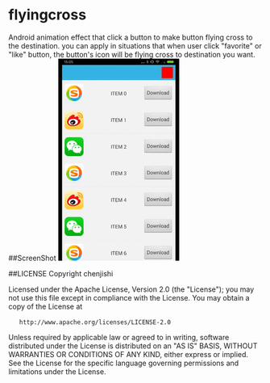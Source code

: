 # flyingcross
Android animation effect that click a button to make button flying cross to the destination. you can apply in situations that when user click "favorite" or "like" button, the button's icon will be flying cross to destination you want.
##ScreenShot
![Alt text](screen_shot.gif)&nbsp;

##LICENSE
 Copyright chenjishi

   Licensed under the Apache License, Version 2.0 (the "License");
   you may not use this file except in compliance with the License.
   You may obtain a copy of the License at

       http://www.apache.org/licenses/LICENSE-2.0

   Unless required by applicable law or agreed to in writing, software
   distributed under the License is distributed on an "AS IS" BASIS,
   WITHOUT WARRANTIES OR CONDITIONS OF ANY KIND, either express or implied.
   See the License for the specific language governing permissions and
   limitations under the License.
